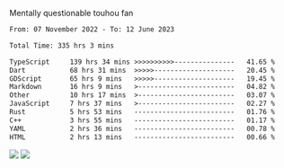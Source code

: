 Mentally questionable touhou fan



<!--START_SECTION:waka-->

```txt
From: 07 November 2022 - To: 12 June 2023

Total Time: 335 hrs 3 mins

TypeScript     139 hrs 34 mins >>>>>>>>>>---------------   41.65 %
Dart           68 hrs 31 mins  >>>>>--------------------   20.45 %
GDScript       65 hrs 9 mins   >>>>>--------------------   19.45 %
Markdown       16 hrs 9 mins   >------------------------   04.82 %
Other          10 hrs 17 mins  >------------------------   03.07 %
JavaScript     7 hrs 37 mins   >------------------------   02.27 %
Rust           5 hrs 53 mins   -------------------------   01.76 %
C++            3 hrs 55 mins   -------------------------   01.17 %
YAML           2 hrs 36 mins   -------------------------   00.78 %
HTML           2 hrs 13 mins   -------------------------   00.66 %
```

<!--END_SECTION:waka-->

![](https://posei.me/horse_going_hard.gif)
![](https://posei.me/horse_going_hard.gif)
